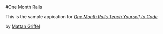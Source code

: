 #One Month Rails

This is the sample appication for
[*One Month Rails Teach Yourself to Code*](http://onemonthrails.com)

by [Mattan Griffel](http://mattangriffel.com)